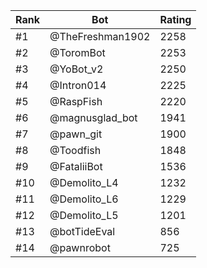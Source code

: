 Rank|Bot|Rating
---|---|---
#1|@TheFreshman1902|2258
#2|@ToromBot|2253
#3|@YoBot_v2|2250
#4|@Intron014|2225
#5|@RaspFish|2220
#6|@magnusglad_bot|1941
#7|@pawn_git|1900
#8|@Toodfish|1848
#9|@FataliiBot|1536
#10|@Demolito_L4|1232
#11|@Demolito_L6|1229
#12|@Demolito_L5|1201
#13|@botTideEval|856
#14|@pawnrobot|725
